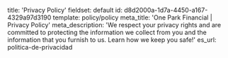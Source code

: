 title: 'Privacy Policy'
fieldset: default
id: d8d2000a-1d7a-4450-a167-4329a97d3190
template: policy/policy
meta_title: 'One Park Financial | Privacy Policy'
meta_description: 'We respect your privacy rights and are committed to protecting the information we collect from you and the information that you furnish to us. Learn how we keep you safe!'
es_url: politica-de-privacidad
